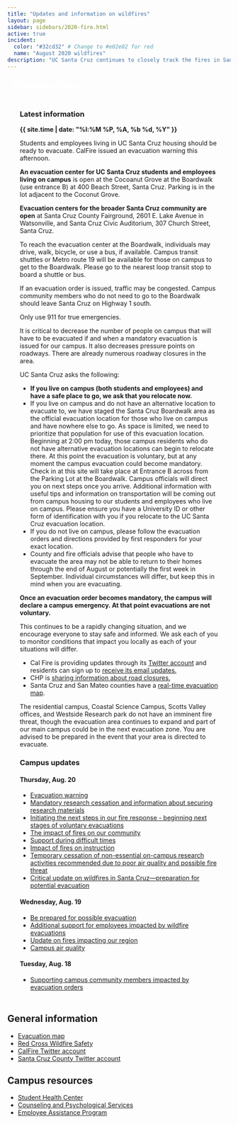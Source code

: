 ```yaml
---
title: "Updates and information on wildfires"
layout: page 
sidebar: sidebars/2020-fire.html
active: true
incident:
  color: "#32cd32" # Change to #e02e02 for red
  name: "August 2020 wildfires"
description: "UC Santa Cruz continues to closely track the fires in Santa Cruz, Santa Clara, and neighboring counties. This event has resulted in multiple evacuations and air quality concerns."
---
```


<section style="border: 4px solid {{ page.incident.color }}; padding: 0; margin: 0 0 2em 0;">
  
  <h2 style="margin: 0 0 .5em 0; background-color: {{ page.incident.color }}; line-height: 1; padding: .5em .5em .45em .5em; color: white;"><i class="far fa-bell"></i> Campus status</h2>

  <div style="padding: .05em 2em .5em 2em;">

### Latest information

<b>{{ site.time | date: "%l:%M %P, %A, %b %d, %Y" }}</b>

Students and employees living in UC Santa Cruz housing should be ready to evacuate. CalFire issued an evacuation warning this afternoon.

**An evacuation center for UC Santa Cruz students and employees living on campus** is open at the Cocoanut Grove at the Boardwalk (use entrance B) at 400 Beach Street, Santa Cruz. Parking is in the lot adjacent to the Coconut Grove.

**Evacuation centers for the broader Santa Cruz community are open** at Santa Cruz County Fairground, 2601 E. Lake Avenue in Watsonville, and Santa Cruz Civic Auditorium, 307 Church Street, Santa Cruz.

To reach the evacuation center at the Boardwalk, individuals may drive, walk, bicycle, or use a bus, if available. Campus transit shuttles or Metro route 19 will be available for those on campus to get to the Boardwalk. Please go to the nearest loop transit stop to board a shuttle or bus.

If an evacuation order is issued, traffic may be congested. Campus community members who do not need to go to the Boardwalk should leave Santa Cruz on Highway 1 south.

Only use 911 for true emergencies.

It is critical to decrease the number of people on campus that will have to be evacuated if and when a mandatory evacuation is issued for our campus. It also decreases pressure points on roadways. There are already numerous roadway closures in the area.

UC Santa Cruz asks the following:

- **If you live on campus (both students and employees) and have a safe place to go, we ask that you relocate now.**
- If you live on campus and do not have an alternative location to evacuate to, we have staged the Santa Cruz Boardwalk area as the official evacuation location for those who live on campus and have nowhere else to go. As space is limited, we need to prioritize that population for use of this evacuation location. Beginning at 2:00 pm today, those campus residents who do not have alternative evacuation locations can begin to relocate there. At this point the evacuation is voluntary, but at any moment the campus evacuation could become mandatory. Check in at this site will take place at Entrance B across from the Parking Lot at the Boardwalk. Campus officials will direct you on next steps once you arrive. Additional information with useful tips and information on transportation will be coming out from campus housing to our students and employees who live on campus. Please ensure you have a University ID or other form of identification with you if you relocate to the UC Santa Cruz evacuation location.
- If you do not live on campus, please follow the evacuation orders and directions provided by first responders for your exact location.
- County and fire officials advise that people who have to evacuate the area may not be able to return to their homes through the end of August or potentially the first week in September. Individual circumstances will differ, but keep this in mind when you are evacuating.

**Once an evacuation order becomes mandatory, the campus will declare a campus emergency. At that point evacuations are not voluntary.**  

This continues to be a rapidly changing situation, and we encourage everyone to stay safe and informed. We ask each of you to monitor conditions that impact you locally as each of your situations will differ.

- Cal Fire is providing updates through its [Twitter account](https://twitter.com/CALFIRECZU)  and residents can sign up to [receive its email updates.](https://tinyurl.com/czulightning)
- CHP is [sharing information about road closures.](https://twitter.com/CHPscrz)
- Santa Cruz and San Mateo counties have a [real-time evacuation map](https://www.smco.community.zonehaven.com/).

The residential campus, Coastal Science Campus, Scotts Valley offices, and Westside Research park do not have an imminent fire threat, though the evacuation area continues to expand and part of our main campus could be in the next evacuation zone. You are advised to be prepared in the event that your area is directed to evacuate.

### Campus updates

#### Thursday, Aug. 20

- [Evacuation warning](https://news.ucsc.edu/2020/08/evacuation-warning.html)
- [Mandatory research cessation and information about securing research materials](https://news.ucsc.edu/2020/08/mandatory-research-cessation.html)
- [Initiating the next steps in our fire response - beginning next stages of voluntary evacuations](https://news.ucsc.edu/2020/08/initiating-next-steps-in-our-fire-response.html)
- [The impact of fires on our community](https://news.ucsc.edu/2020/08/impact-of-fires-on-our-community.html)
- [Support during difficult times](https://news.ucsc.edu/2020/08/support-during-difficult-times.html)
- [Impact of fires on instruction](https://news.ucsc.edu/2020/08/impact-of-fires-on-instruction.html)
- [Temporary cessation of non-essential on-campus research activities recommended due to poor air quality and possible fire threat](https://news.ucsc.edu/2020/08/temp-cessation-of-non-essential-on-campus-research.html)
- [Critical update on wildfires in Santa Cruz—preparation for potential evacuation](https://news.ucsc.edu/2020/08/critical-update-wildfires.html)

#### Wednesday, Aug. 19

- [Be prepared for possible evacuation](https://news.ucsc.edu/2020/08/prepare-evacuation-students.html)
- [Additional support for employees impacted by wildfire evacuations](https://news.ucsc.edu/2020/08/additional-support-employees.html)
- [Update on fires impacting our region](https://news.ucsc.edu/2020/08/update-on-fires-impact.html)
- [Campus air quality](https://news.ucsc.edu/2020/08/campus-air-quality.html)

#### Tuesday, Aug. 18

- [Supporting campus community members impacted by evacuation orders](https://news.ucsc.edu/2020/08/supporting--community-members.html)


</div>

</section>

<h2>General information</h2>
<ul>
<li><a href="https://www.smco.community.zonehaven.com">Evacuation map</a></li>
<li><a href="https://www.redcross.org/get-help/how-to-prepare-for-emergencies/types-of-emergencies/wildfire.html">Red Cross Wildfire Safety</a></li>
<li><a href="https://twitter.com/CALFIRECZU">CalFire Twitter account</a></li>
<li><a href="https://twitter.com/sccounty">Santa Cruz County Twitter account</a></li>
</ul>
<h2>Campus resources</h2>
<ul>
<li><a href="https://healthcenter.ucsc.edu">Student Health Center</a></li>
<li><a href="https://caps.ucsc.edu">Counseling and Psychological Services</a></li>
<li><a href="https://shr.ucsc.edu/benefits/eap/">Employee Assistance Program</a></li>
</ul>
